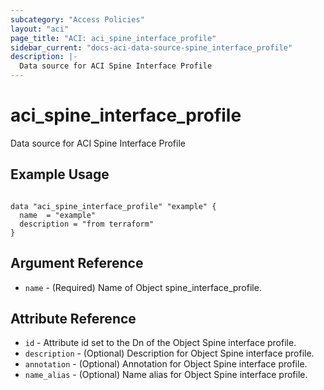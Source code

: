 ```yaml
---
subcategory: "Access Policies"
layout: "aci"
page_title: "ACI: aci_spine_interface_profile"
sidebar_current: "docs-aci-data-source-spine_interface_profile"
description: |-
  Data source for ACI Spine Interface Profile
---
```


# aci_spine_interface_profile #
Data source for ACI Spine Interface Profile

## Example Usage ##

```hcl

data "aci_spine_interface_profile" "example" {
  name  = "example"
  description = "from terraform"
}

```


## Argument Reference ##
* `name` - (Required) Name of Object spine_interface_profile.



## Attribute Reference

* `id` - Attribute id set to the Dn of the Object Spine interface profile.
* `description` - (Optional) Description for Object Spine interface profile.
* `annotation` - (Optional) Annotation for Object Spine interface profile.
* `name_alias` - (Optional) Name alias for Object Spine interface profile.
